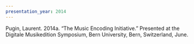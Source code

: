 ```yaml
---
presentation_year: 2014
---
```

Pugin, Laurent. 2014a. “The Music Encoding Initiative.” Presented at the Digitale Musikedition Symposium, Bern University, Bern, Switzerland, June.
